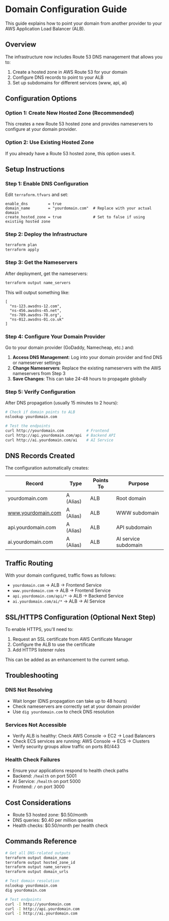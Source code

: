 # Domain Configuration Guide

This guide explains how to point your domain from another provider to your AWS Application Load Balancer (ALB).

## Overview

The infrastructure now includes Route 53 DNS management that allows you to:
1. Create a hosted zone in AWS Route 53 for your domain
2. Configure DNS records to point to your ALB
3. Set up subdomains for different services (www, api, ai)

## Configuration Options

### Option 1: Create New Hosted Zone (Recommended)
This creates a new Route 53 hosted zone and provides nameservers to configure at your domain provider.

### Option 2: Use Existing Hosted Zone
If you already have a Route 53 hosted zone, this option uses it.

## Setup Instructions

### Step 1: Enable DNS Configuration

Edit `terraform.tfvars` and set:
```hcl
enable_dns         = true
domain_name        = "yourdomain.com"  # Replace with your actual domain
create_hosted_zone = true              # Set to false if using existing hosted zone
```

### Step 2: Deploy the Infrastructure

```bash
terraform plan
terraform apply
```

### Step 3: Get the Nameservers

After deployment, get the nameservers:
```bash
terraform output name_servers
```

This will output something like:
```
[
  "ns-123.awsdns-12.com",
  "ns-456.awsdns-45.net", 
  "ns-789.awsdns-78.org",
  "ns-012.awsdns-01.co.uk"
]
```

### Step 4: Configure Your Domain Provider

Go to your domain provider (GoDaddy, Namecheap, etc.) and:

1. **Access DNS Management**: Log into your domain provider and find DNS or nameserver settings
2. **Change Nameservers**: Replace the existing nameservers with the AWS nameservers from Step 3
3. **Save Changes**: This can take 24-48 hours to propagate globally

### Step 5: Verify Configuration

After DNS propagation (usually 15 minutes to 2 hours):

```bash
# Check if domain points to ALB
nslookup yourdomain.com

# Test the endpoints
curl http://yourdomain.com          # Frontend
curl http://api.yourdomain.com/api  # Backend API  
curl http://ai.yourdomain.com/ai    # AI Service
```

## DNS Records Created

The configuration automatically creates:

| Record | Type | Points To | Purpose |
|--------|------|-----------|---------|
| yourdomain.com | A (Alias) | ALB | Root domain |
| www.yourdomain.com | A (Alias) | ALB | WWW subdomain |
| api.yourdomain.com | A (Alias) | ALB | API subdomain |
| ai.yourdomain.com | A (Alias) | ALB | AI service subdomain |

## Traffic Routing

With your domain configured, traffic flows as follows:

- `yourdomain.com` → ALB → Frontend Service
- `www.yourdomain.com` → ALB → Frontend Service  
- `api.yourdomain.com/api/*` → ALB → Backend Service
- `ai.yourdomain.com/ai/*` → ALB → AI Service

## SSL/HTTPS Configuration (Optional Next Step)

To enable HTTPS, you'll need to:

1. Request an SSL certificate from AWS Certificate Manager
2. Configure the ALB to use the certificate
3. Add HTTPS listener rules

This can be added as an enhancement to the current setup.

## Troubleshooting

### DNS Not Resolving
- Wait longer (DNS propagation can take up to 48 hours)
- Check nameservers are correctly set at your domain provider
- Use `dig yourdomain.com` to check DNS resolution

### Services Not Accessible
- Verify ALB is healthy: Check AWS Console → EC2 → Load Balancers
- Check ECS services are running: AWS Console → ECS → Clusters
- Verify security groups allow traffic on ports 80/443

### Health Check Failures
- Ensure your applications respond to health check paths
- Backend: `/health` on port 5001
- AI Service: `/health` on port 5000  
- Frontend: `/` on port 3000

## Cost Considerations

- Route 53 hosted zone: $0.50/month
- DNS queries: $0.40 per million queries
- Health checks: $0.50/month per health check

## Commands Reference

```bash
# Get all DNS-related outputs
terraform output domain_name
terraform output hosted_zone_id  
terraform output name_servers
terraform output domain_urls

# Test domain resolution
nslookup yourdomain.com
dig yourdomain.com

# Test endpoints
curl -I http://yourdomain.com
curl -I http://api.yourdomain.com
curl -I http://ai.yourdomain.com
```